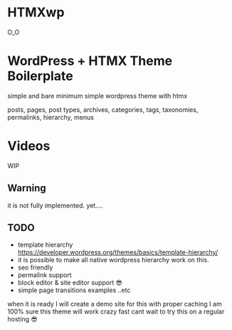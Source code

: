 # HTMXwp

O_O


# WordPress + HTMX Theme Boilerplate

simple and bare minimum simple wordpress theme with htmx

posts, pages, post types, archives, categories, tags, taxonomies, permalinks, hierarchy, menus

# Videos
WIP

## Warning 
it is not fully implemented. yet....

## TODO
-  template hierarchy https://developer.wordpress.org/themes/basics/template-hierarchy/
- it is possible to make all native wordpress hierarchy work on this.
- seo friendly
- permalink support
- block editor & site editor support 😎
- simple page transitions examples ..etc



when it is ready I will create a demo site for this
with proper caching I am 100% sure this theme will work crazy fast
cant wait to try this on a regular hosting  😎
